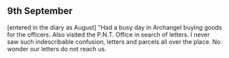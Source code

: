 ## 9th September

[entered in the diary as August] "Had a busy day in Archangel buying goods for the officers. Also visited the P.N.T. Office in search of letters. I never saw such indescribable confusion, letters and parcels all over the place. No wonder our letters do not reach us.